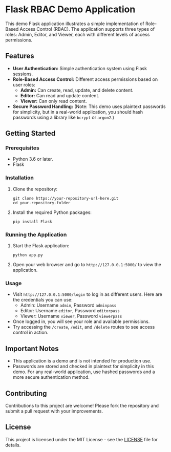 
# Flask RBAC Demo Application

This demo Flask application illustrates a simple implementation of Role-Based Access Control (RBAC). The application supports three types of roles: Admin, Editor, and Viewer, each with different levels of access permissions.

## Features

- **User Authentication:** Simple authentication system using Flask sessions.
- **Role-Based Access Control:** Different access permissions based on user roles:
  - **Admin:** Can create, read, update, and delete content.
  - **Editor:** Can read and update content.
  - **Viewer:** Can only read content.
- **Secure Password Handling:** (Note: This demo uses plaintext passwords for simplicity, but in a real-world application, you should hash passwords using a library like `bcrypt` or `argon2`.)

## Getting Started

### Prerequisites

- Python 3.6 or later.
- Flask

### Installation

1. Clone the repository:

   ```
   git clone https://your-repository-url-here.git
   cd your-repository-folder
   ```

2. Install the required Python packages:

   ```
   pip install Flask
   ```

### Running the Application

1. Start the Flask application:

   ```
   python app.py
   ```

2. Open your web browser and go to `http://127.0.0.1:5000/` to view the application.

### Usage

- Visit `http://127.0.0.1:5000/login` to log in as different users. Here are the credentials you can use:
  - Admin: Username `admin`, Password `adminpass`
  - Editor: Username `editor`, Password `editorpass`
  - Viewer: Username `viewer`, Password `viewerpass`
- Once logged in, you will see your role and available permissions.
- Try accessing the `/create`, `/edit`, and `/delete` routes to see access control in action.

## Important Notes

- This application is a demo and is not intended for production use.
- Passwords are stored and checked in plaintext for simplicity in this demo. For any real-world application, use hashed passwords and a more secure authentication method.

## Contributing

Contributions to this project are welcome! Please fork the repository and submit a pull request with your improvements.

## License

This project is licensed under the MIT License - see the [LICENSE](LICENSE) file for details.

